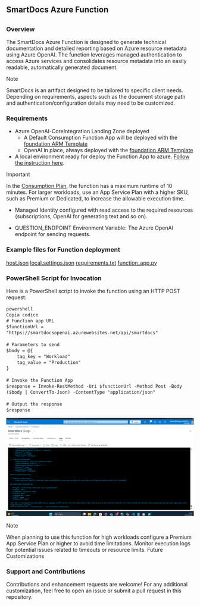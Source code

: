 <h2>SmartDocs Azure Function<h2>

<h3>Overview</h3>
The SmartDocs Azure Function is designed to generate technical documentation and detailed reporting based on Azure resource metadata using Azure OpenAI. The function leverages managed authentication to access Azure services and consolidates resource metadata into an easily readable, automatically generated document.


> [!NOTE]
> SmartDocs is an artifact designed to be tailored to specific client needs. Depending on requirements, aspects such as the document storage path and authentication/configuration details may need to be customized.


<h3>Requirements</h3>

- Azure OpenAI-CoreIntegration Landing Zone deployed
    - A Default Consumption Function App will be deployed with the [foundation ARM Template](../OpenAI-CoreIntegrationLZ/README.md)
    - OpenAI in place, always deployed with the [foundation ARM Template](../OpenAI-CoreIntegrationLZ/README.md)
- A local environment ready for deploy the Function App to azure. [Follow the instruction here](https://learn.microsoft.com/en-us/azure/azure-functions/create-first-function-vs-code-python).


> [!IMPORTANT]
> In the [Consumption Plan](https://learn.microsoft.com/en-us/azure/azure-functions/consumption-plan), the function has a maximum runtime of 10 minutes. For larger workloads, use an App Service Plan with a higher SKU, such as Premium or Dedicated, to increase the allowable execution time.
 
 
- Managed Identity configured with read access to the required resources (subscriptions, OpenAI for generating text and so on).

- QUESTION_ENDPOINT Environment Variable: The Azure OpenAI endpoint for sending requests.

<h3>Example files for Function deployment</h3>

[host.json](host.json)
[local.settings.json](./local.settings.json)
[requirements.txt](./requirements.txt)
[function_app.py](./function_app.py)

<h3>PowerShell Script for Invocation</h3>
Here is a PowerShell script to invoke the function using an HTTP POST request:



```
powershell
Copia codice
# Function app URL
$functionUrl = "https://smartdocsopenai.azurewebsites.net/api/smartdocs"

# Parameters to send
$body = @{
    tag_key = "Workload"
    tag_value = "Production"
}

# Invoke the Function App
$response = Invoke-RestMethod -Uri $functionUrl -Method Post -Body ($body | ConvertTo-Json) -ContentType "application/json"

# Output the response
$response
```


![Azure Execution](../FunctionAppSmartDocs/images/immagine.png)

> [!NOTE]
> When planning to use this function for high workloads configure a Premium App Service Plan or higher to avoid time limitations.
Monitor execution logs for potential issues related to timeouts or resource limits.
Future Customizations


<h3>Support and Contributions</h3>
Contributions and enhancement requests are welcome! For any additional customization, feel free to open an issue or submit a pull request in this repository.

